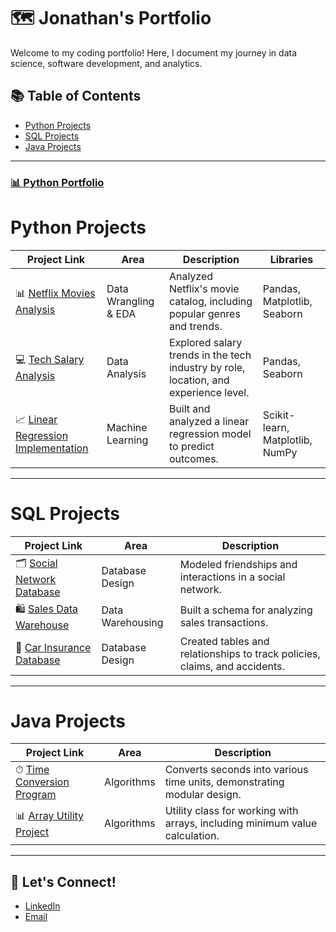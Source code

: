 # 🗺 Jonathan's Portfolio

Welcome to my coding portfolio! Here, I document my journey in data science, software development, and analytics.

## 📚 Table of Contents
- [Python Projects](#python-projects)
- [SQL Projects](#sql-projects)
- [Java Projects](#java-projects)

---
### [📊 Python Portfolio](https://github.com/JonathanSmith/Python-Portfolio)

# Python Projects

| Project Link | Area | Description | Libraries |    
|---|---|---|---|
| 📊 [Netflix Movies Analysis](https://github.com/JonathanSmith/Python-Portfolio/tree/main/Netflix-Movies-Analysis) | Data Wrangling & EDA | Analyzed Netflix's movie catalog, including popular genres and trends. | Pandas, Matplotlib, Seaborn |   
| 💻 [Tech Salary Analysis](https://github.com/JonathanSmith/Python-Portfolio/tree/main/Tech-Salary-Analysis) | Data Analysis | Explored salary trends in the tech industry by role, location, and experience level. | Pandas, Seaborn |   
| 📈 [Linear Regression Implementation](https://github.com/JonathanSmith/Python-Portfolio/tree/main/Linear-Regression-Assignment) | Machine Learning | Built and analyzed a linear regression model to predict outcomes. | Scikit-learn, Matplotlib, NumPy |   

---

# SQL Projects

| Project Link | Area | Description |    
|---|---|---|
| 🗂 [Social Network Database](https://github.com/JonathanSmith/SQL-Portfolio/tree/main/Social-Network-Database) | Database Design | Modeled friendships and interactions in a social network. | 
| 🛍 [Sales Data Warehouse](https://github.com/JonathanSmith/SQL-Portfolio/tree/main/Sales-Data-Warehouse) | Data Warehousing | Built a schema for analyzing sales transactions. | 
| 🚗 [Car Insurance Database](https://github.com/JonathanSmith/SQL-Portfolio/tree/main/Car-Insurance-Database) | Database Design | Created tables and relationships to track policies, claims, and accidents. | 

---

# Java Projects

| Project Link | Area | Description |    
|---|---|---|
| ⏱ [Time Conversion Program](https://github.com/JonathanSmith/Java-Portfolio/tree/main/Time-Conversion) | Algorithms | Converts seconds into various time units, demonstrating modular design. | 
| 📊 [Array Utility Project](https://github.com/JonathanSmith/Java-Portfolio/tree/main/Array-Utility) | Algorithms | Utility class for working with arrays, including minimum value calculation. | 

---

## 💬 Let's Connect!
- [LinkedIn](https://linkedin.com/jsmith393)
- [Email](mailto:jonathanksmithjw@gmail.com)
